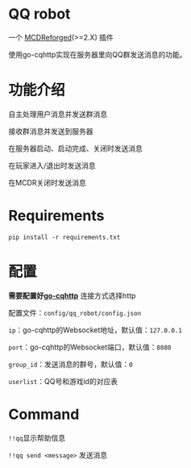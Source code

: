 # QQ robot

一个 [MCDReforged](https://github.com/Fallen-Breath/MCDReforged)(>=2.X) 插件

使用go-cqhttp实现在服务器里向QQ群发送消息的功能。


# 功能介绍
自主处理用户消息并发送群消息

接收群消息并发送到服务器

在服务器启动、启动完成、关闭时发送消息

在玩家进入/退出时发送消息

在MCDR关闭时发送消息

# Requirements
```shell
pip install -r requirements.txt
```

# 配置
**需要配置好[go-cqhttp](https://docs.go-cqhttp.org/)** 连接方式选择http

配置文件：```config/qq_robot/config.json```

```ip```：go-cqhttp的Websocket地址，默认值：```127.0.0.1```

```port```：go-cqhttp的Websocket端口，默认值：```8080```

```group_id```：发送消息的群号，默认值：```0```

```userlist```：QQ号和游戏id的对应表

# Command
```!!qq```显示帮助信息

```!!qq send <message>``` 发送消息
